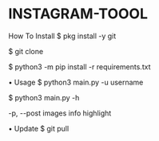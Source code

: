 # INSTAGRAM-TOOOL
How To Install
$ pkg install -y git

$ git clone


$ python3 -m pip install -r requirements.txt

• Usage
$ python3 main.py -u username

$ python3 main.py -h

-p, --post images info highlight

• Update
$ git pull

